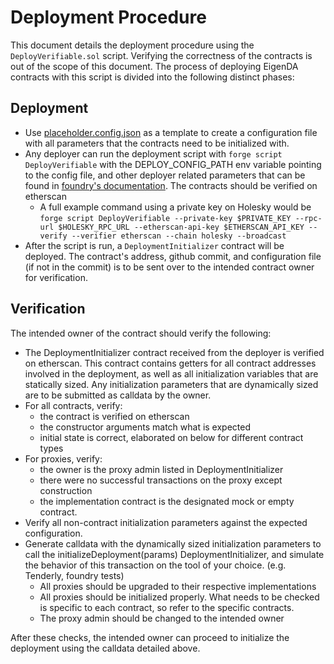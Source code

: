 # Deployment Procedure

This document details the deployment procedure using the `DeployVerifiable.sol` script. Verifying the correctness of the contracts is out of the scope of this document. The process of deploying EigenDA contracts with this script is divided into the following distinct phases:

## Deployment

* Use [placeholder.config.json](../../config/placeholder.config.json) as a template to create a configuration file with all parameters that the contracts need to be initialized with. 
* Any deployer can run the deployment script with `forge script DeployVerifiable` with the DEPLOY_CONFIG_PATH env variable pointing to the config file, and other deployer related parameters that can be found in [foundry's documentation](https://book.getfoundry.sh/reference/forge/forge-script). The contracts should be verified on etherscan
    * A full example command using a private key on Holesky would be `forge script DeployVerifiable --private-key $PRIVATE_KEY --rpc-url $HOLESKY_RPC_URL --etherscan-api-key $ETHERSCAN_API_KEY --verify --verifier etherscan --chain holesky --broadcast`
* After the script is run, a `DeploymentInitializer` contract will be deployed. The contract's address, github commit, and configuration file (if not in the commit) is to be sent over to the intended contract owner for verification.

## Verification

The intended owner of the contract should verify the following:

* The DeploymentInitializer contract received from the deployer is verified on etherscan. This contract contains getters for all contract addresses involved in the deployment, as well as all initialization variables that are statically sized. Any initialization parameters that are dynamically sized are to be submitted as calldata by the owner.
* For all contracts, verify:
    * the contract is verified on etherscan
    * the constructor arguments match what is expected
    * initial state is correct, elaborated on below for different contract types
* For proxies, verify:
    * the owner is the proxy admin listed in DeploymentInitializer
    * there were no successful transactions on the proxy except construction
    * the implementation contract is the designated mock or empty contract.
* Verify all non-contract initialization parameters against the expected configuration.
* Generate calldata with the dynamically sized initialization parameters to call the initializeDeployment(params) DeploymentInitializer, and simulate the behavior of this transaction on the tool of your choice. (e.g. Tenderly, foundry tests)
    * All proxies should be upgraded to their respective implementations
    * All proxies should be initialized properly. What needs to be checked is specific to each contract, so refer to the specific contracts.
    * The proxy admin should be changed to the intended owner

After these checks, the intended owner can proceed to initialize the deployment using the calldata detailed above.